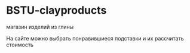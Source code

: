 # BSTU-clayproducts
магазин изделий из глины

На сайте можно выбрать понравившиеся подставки и их рассчитать стоимость
